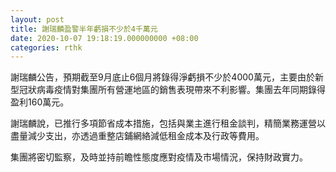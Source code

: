 ```yaml
---
layout: post
title: 謝瑞麟盈警半年虧損不少於4千萬元
date: 2020-10-07 19:18:19.000000000 +08:00
categories: rthk
---
```


謝瑞麟公告，預期截至9月底止6個月將錄得淨虧損不少於4000萬元，主要由於新型冠狀病毒疫情對集團所有營運地區的銷售表現帶來不利影響。集團去年同期錄得盈利160萬元。

謝瑞麟說，已推行多項節省成本措施，包括與業主進行租金談判，精簡業務運營以盡量減少支出，亦透過重整店鋪網絡減低租金成本及行政等費用。

集團將密切監察，及時並持前瞻性態度應對疫情及市場情況，保持財政實力。
